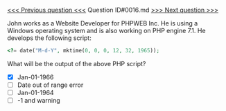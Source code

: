 [<<< Previous question <<<](0015.md)  Question ID#0016.md  [>>> Next question >>>](0017.md) 

John works as a Website Developer for PHPWEB Inc. He is using a Windows operating system and is also working on PHP engine 7.1. He develops the following script:
```php
<?= date("M-d-Y", mktime(0, 0, 0, 12, 32, 1965));
```
What will be the output of the above PHP script?

- [x] Jan-01-1966
- [ ] Date out of range error
- [ ] Jan-01-1964
- [ ] -1 and warning
